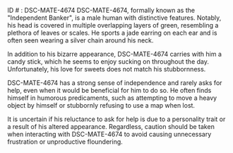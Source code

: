 ID # : DSC-MATE-4674
DSC-MATE-4674, formally known as the "Independent Banker", is a male human with distinctive features. Notably, his head is covered in multiple overlapping layers of green, resembling a plethora of leaves or scales. He sports a jade earring on each ear and is often seen wearing a silver chain around his neck.

In addition to his bizarre appearance, DSC-MATE-4674 carries with him a candy stick, which he seems to enjoy sucking on throughout the day. Unfortunately, his love for sweets does not match his stubbornness.

DSC-MATE-4674 has a strong sense of independence and rarely asks for help, even when it would be beneficial for him to do so. He often finds himself in humorous predicaments, such as attempting to move a heavy object by himself or stubbornly refusing to use a map when lost.

It is uncertain if his reluctance to ask for help is due to a personality trait or a result of his altered appearance. Regardless, caution should be taken when interacting with DSC-MATE-4674 to avoid causing unnecessary frustration or unproductive floundering.